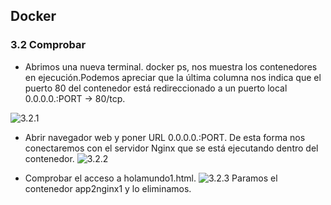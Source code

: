 ## Docker

### 3.2 Comprobar

- Abrimos una nueva terminal.
docker ps, nos muestra los contenedores en ejecución.Podemos apreciar que la última columna nos indica que el puerto 80 del contenedor está redireccionado a un puerto local 0.0.0.0.:PORT -> 80/tcp.

 ![3.2.1]()


- Abrir navegador web y poner URL 0.0.0.0.:PORT. De esta forma nos conectaremos con el servidor Nginx que se está ejecutando dentro del contenedor.
 ![3.2.2]()

- Comprobar el acceso a holamundo1.html.
 ![3.2.3]()
Paramos el contenedor app2nginx1 y lo eliminamos.
